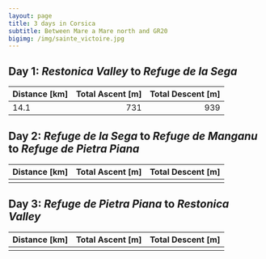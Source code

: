 ```yaml
---
layout: page
title: 3 days in Corsica
subtitle: Between Mare a Mare north and GR20
bigimg: /img/sainte_victoire.jpg
---
```


## Day 1: *Restonica Valley* to *Refuge de la Sega*

| Distance [km] | Total Ascent [m] | Total Descent [m] |
| ------------- |-------------:| -----:|
| 14.1 | 731 | 939 |




## Day 2: *Refuge de la Sega* to *Refuge de Manganu* to *Refuge de Pietra Piana*

| Distance [km] | Total Ascent [m] | Total Descent [m] |
| ------------- |-------------:| -----:|
|  |  |  |





## Day 3: *Refuge de Pietra Piana* to *Restonica Valley*

| Distance [km] | Total Ascent [m] | Total Descent [m] |
| ------------- |-------------:| -----:|
|  |  |  |
